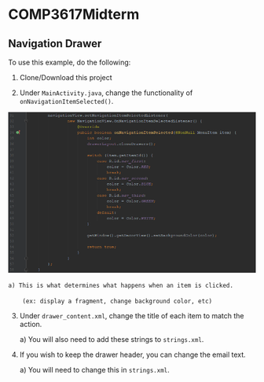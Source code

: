 # COMP3617Midterm

## Navigation Drawer

To use this example, do the following:

1. Clone/Download this project

2. Under `MainActivity.java`, change the functionality of `onNavigationItemSelected()`.

![onNavigationItemSelected()](https://raw.githubusercontent.com/dstrigoun/COMP3617Midterm/master/pictures/Capture1.png)

    a) This is what determines what happens when an item is clicked.
  
        (ex: display a fragment, change background color, etc)

3. Under `drawer_content.xml`, change the title of each item to match the action.

    a) You will also need to add these strings to `strings.xml`.

4. If you wish to keep the drawer header, you can change the email text.

    a) You will need to change this in `strings.xml`.
